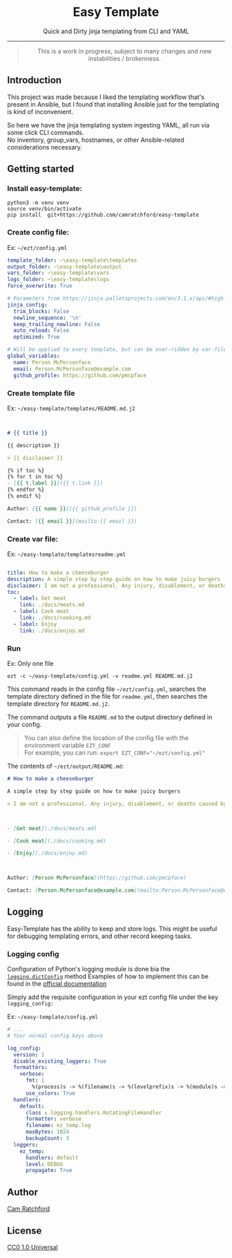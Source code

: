 <h1 align="center">Easy Template</h1>
<p align="center">
Quick and Dirty jinja templating from CLI and YAML
</p>

---

> <p align="center">
>  This is a work in progress, subject to many changes and new instabilities / brokenness.
> </p>

## Introduction
This project was made because I liked the templating workflow that's present in Ansible,
but I found that installing Ansible just for the templating is kind of inconvenient.

So here we have the jinja templating system ingesting YAML, all run via some click CLI commands.  
No inventory, group_vars, hostnames, or other Ansible-related considerations necessary.

## Getting started

### Install easy-template:
```shell
python3 -m venv venv
source venv/bin/activate
pip install  git+https://github.com/camratchford/easy-template
```

### Create config file:

Ex: `~/ezt/config.yml`
```yaml
template_folder: ~\easy-template\templates
output_folder: ~\easy-template\output
vars_folder: ~\easy-template\vars
logs_folder: ~\easy-template\logs
force_overwrite: True

# Parameters from https://jinja.palletsprojects.com/en/3.1.x/api/#high-level-api are passed to the Jinja environment object
jinja_config:
  trim_blocks: False
  newline_sequence: '\n'
  keep_trailing_newline: False
  auto_reload: False
  optimized: True

# Will be applied to every template, but can be over-ridden by var files
global_variables:
  name: Person McPersonface
  email: Person.McPersonface@example.com
  github_profile: https://github.com/pmcpface

```

### Create template file

Ex: `~/easy-template/templates/README.md.j2`
```markdown


# {{ title }}

{{ description }}

> {{ disclaimer }}

{% if toc %}
{% for t in toc %}
- [{{ t.label }}]({{ t.link }})
{% endfor %}
{% endif %}

Author: [{{ name }}]({{ github_profile }})

Contact: [{{ email }}](mailto:{{ email }})
```

### Create var file:
Ex: `~/easy-template/templatesreadme.yml`
```yaml

title: How to make a cheeseburger
description: A simple step by step guide on how to make juicy burgers
disclaimer: I am not a professional. Any injury, disablement, or deaths caused by the burgers you consume are not my fault.
toc:
  - label: Get meat
    link: ./docs/meats.md
  - label: Cook meat
    link: ./docs/cooking.md
  - label: Enjoy
    link: ./docs/enjoy.md
```

### Run

Ex: Only one file
```shell
ezt -c ~/easy-template/config.yml -v readme.yml README.md.j2
```
This command reads in the config file `~/ezt/config.yml`, searches the template directory defined in the file for `readme.yml`,
then searches the template directory for `README.md.j2`.

The command outputs a file `README.md` to the output directory defined in your config.

> You can also define the location of the config file with the environment variable `EZT_CONF` <br>
> For example, you can run:
> `export EZT_CONF="~/ezt/config.yml"`

The contents of `~/ezt/output/README.md`:
```markdown
# How to make a cheeseburger

A simple step by step guide on how to make juicy burgers

> I am not a professional. Any injury, disablement, or deaths caused by the burgers you consume are not my fault.



- [Get meat](./docs/meats.md)

- [Cook meat](./docs/cooking.md)

- [Enjoy](./docs/enjoy.md)



Author: [Person McPersonface](https://github.com/pmcpface)

Contact: [Person.McPersonface@example.com](mailto:Person.McPersonface@example.com)
```

## Logging
Easy-Template has the ability to keep and store logs. This might be useful for debugging templating errors, and other record keeping tasks.

### Logging config

Configuration of Python's logging module is done bia the [`logging.dictConfig`](https://docs.python.org/3/library/logging.config.html#logging.config.dictConfig) method
Examples of how to implement this can be found in the [official documentation](https://docs.python.org/3/library/logging.config.html#dictionary-schema-details)

Simply add the requisite configuration in your ezt config file under the key `logging_config:`

Ex: `~/easy-template/config.yml`
```yaml
# ...
# Your normal config keys above

log_config:
  version: 1
  disable_existing_loggers: True
  formatters:
    verbose:
      fmt: |
        %(process)s -> %(filename)s -> %(levelprefix)s -> %(module)s -> %(funcName)s -> %(lineno)s ->> %(message)s
      use_colors: True
  handlers:
    default:
      class : logging.handlers.RotatingFileHandler
      formatter: verbose
      filename: ez_temp.log
      maxBytes: 1024
      backupCount: 3
  loggers:
    ez_temp:
      handlers: default
      level: DEBUG
      propagate: True
```


## Author
[Cam Ratchford](https://github.com/camratchford)

## License
[CC0 1.0 Universal](./LICENSE)
